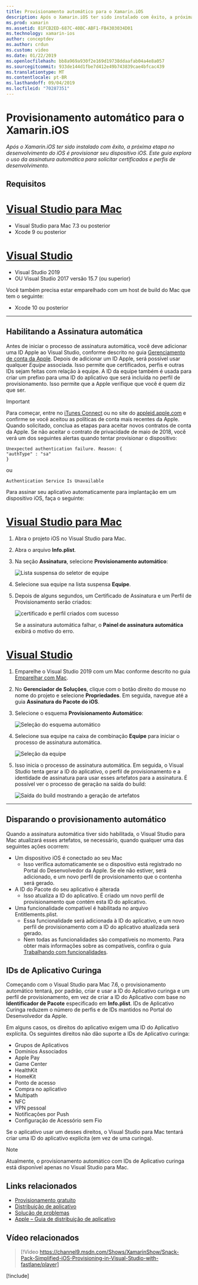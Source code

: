 ```yaml
---
title: Provisionamento automático para o Xamarin.iOS
description: Após o Xamarin.iOS ter sido instalado com êxito, a próxima etapa no desenvolvimento do iOS é provisionar seu dispositivo iOS. Este guia explora o uso da assinatura automática para solicitar certificados e perfis de desenvolvimento.
ms.prod: xamarin
ms.assetid: 81FCB2ED-687C-40BC-ABF1-FB4303034D01
ms.technology: xamarin-ios
author: conceptdev
ms.author: crdun
ms.custom: video
ms.date: 01/22/2019
ms.openlocfilehash: bb8a969a930f2e169d19738ddaafab04a4e8a057
ms.sourcegitcommit: 933de144d1fbe7d412e49b743839cae4bfcac439
ms.translationtype: MT
ms.contentlocale: pt-BR
ms.lasthandoff: 09/04/2019
ms.locfileid: "70287351"
---
```

# <a name="automatic-provisioning-for-xamarinios"></a>Provisionamento automático para o Xamarin.iOS

_Após o Xamarin.iOS ter sido instalado com êxito, a próxima etapa no desenvolvimento do iOS é provisionar seu dispositivo iOS. Este guia explora o uso da assinatura automática para solicitar certificados e perfis de desenvolvimento._

## <a name="requirements"></a>Requisitos

# <a name="visual-studio-for-mactabmacos"></a>[Visual Studio para Mac](#tab/macos)

- Visual Studio para Mac 7.3 ou posterior
- Xcode 9 ou posterior

# <a name="visual-studiotabwindows"></a>[Visual Studio](#tab/windows)

- Visual Studio 2019
- OU Visual Studio 2017 versão 15.7 (ou superior)

Você também precisa estar emparelhado com um host de build do Mac que tem o seguinte:

- Xcode 10 ou posterior

-----

## <a name="enabling-automatic-signing"></a>Habilitando a Assinatura automática

Antes de iniciar o processo de assinatura automática, você deve adicionar uma ID Apple ao Visual Studio, conforme descrito no guia [Gerenciamento de conta da Apple](~/cross-platform/macios/apple-account-management.md). Depois de adicionar um ID Apple, será possível usar qualquer _Equipe_ associada. Isso permite que certificados, perfis e outras IDs sejam feitas com relação à equipe. A ID da equipe também é usada para criar um prefixo para uma ID do aplicativo que será incluída no perfil de provisionamento. Isso permite que a Apple verifique que você é quem diz que ser.

> [!IMPORTANT]
> Para começar, entre no [iTunes Connect](https://itunesconnect.apple.com/) ou no site do [appleid.apple.com](https://appleid.apple.com) e confirme se você aceitou as políticas de conta mais recentes da Apple. Quando solicitado, conclua as etapas para aceitar novos contratos de conta da Apple. Se não aceitar o contrato de privacidade de maio de 2018, você verá um dos seguintes alertas quando tentar provisionar o dispositivo:
>
> ```
> Unexpected authentication failure. Reason: {
> "authType" : "sa"
> }
> ```
>
> ou
>
> ```
> Authentication Service Is Unavailable
> ```

Para assinar seu aplicativo automaticamente para implantação em um dispositivo iOS, faça o seguinte:

# <a name="visual-studio-for-mactabmacos"></a>[Visual Studio para Mac](#tab/macos)

1. Abra o projeto iOS no Visual Studio para Mac.

2. Abra o arquivo **Info.plist**.

3. Na seção **Assinatura**, selecione **Provisionamento automático**:

    ![Lista suspensa do seletor de equipe](automatic-provisioning-images/image2.png)

4. Selecione sua equipe na lista suspensa **Equipe**.

5. Depois de alguns segundos, um Certificado de Assinatura e um Perfil de Provisionamento serão criados:

    ![certificado e perfil criados com sucesso](automatic-provisioning-images/image5.png)

    Se a assinatura automática falhar, o **Painel de assinatura automática** exibirá o motivo do erro.

# <a name="visual-studiotabwindows"></a>[Visual Studio](#tab/windows)

1. Emparelhe o Visual Studio 2019 com um Mac conforme descrito no guia [Emparelhar com Mac](~/ios/get-started/installation/windows/connecting-to-mac/index.md).

2. No **Gerenciador de Soluções**, clique com o botão direito do mouse no nome do projeto e selecione **Propriedades**. Em seguida, navegue até a guia **Assinatura do Pacote do iOS**.

3. Selecione o esquema **Provisionamento Automático**:

    ![Seleção do esquema automático](automatic-provisioning-images/prov4.png)

4. Selecione sua equipe na caixa de combinação **Equipe** para iniciar o processo de assinatura automática.

    ![Seleção da equipe](automatic-provisioning-images/prov3.png)

5. Isso inicia o processo de assinatura automática. Em seguida, o Visual Studio tenta gerar a ID do aplicativo, o perfil de provisionamento e a identidade de assinatura para usar esses artefatos para a assinatura. É possível ver o processo de geração na saída do build:

    ![Saída do build mostrando a geração de artefatos](automatic-provisioning-images/prov5.png)

-----

## <a name="triggering-automatic-provisioning"></a>Disparando o provisionamento automático

Quando a assinatura automática tiver sido habilitada, o Visual Studio para Mac atualizará esses artefatos, se necessário, quando qualquer uma das seguintes ações ocorrem:

- Um dispositivo iOS é conectado ao seu Mac
  - Isso verifica automaticamente se o dispositivo está registrado no Portal do Desenvolvedor da Apple. Se ele não estiver, será adicionado, e um novo perfil de provisionamento que o contenha será gerado.
- A ID do Pacote do seu aplicativo é alterada
  - Isso atualiza a ID do aplicativo. É criado um novo perfil de provisionamento que contém esta ID do aplicativo.
- Uma funcionalidade compatível é habilitada no arquivo Entitlements.plist.
  - Essa funcionalidade será adicionada à ID do aplicativo, e um novo perfil de provisionamento com a ID do aplicativo atualizada será gerado.
  - Nem todas as funcionalidades são compatíveis no momento. Para obter mais informações sobre as compatíveis, confira o guia [Trabalhando com funcionalidades](~/ios/deploy-test/provisioning/capabilities/index.md).

## <a name="wildcard-app-ids"></a>IDs de Aplicativo Curinga

Começando com o Visual Studio para Mac 7.6, o provisionamento automático tentará, por padrão, criar e usar a ID do Aplicativo curinga e um perfil de provisionamento, em vez de criar a ID do Aplicativo com base no **Identificador de Pacote** especificado em **Info.plist**. IDs de Aplicativo Curinga reduzem o número de perfis e de IDs mantidos no Portal do Desenvolvedor da Apple.

Em alguns casos, os direitos do aplicativo exigem uma ID do Aplicativo explícita. Os seguintes direitos não dão suporte a IDs de Aplicativo curinga:

- Grupos de Aplicativos
- Domínios Associados
- Apple Pay
- Game Center
- HealthKit
- HomeKit
- Ponto de acesso
- Compra no aplicativo
- Multipath
- NFC
- VPN pessoal
- Notificações por Push
- Configuração de Acessório sem Fio

Se o aplicativo usar um desses direitos, o Visual Studio para Mac tentará criar uma ID do aplicativo explícita (em vez de uma curinga).

> [!NOTE]
> Atualmente, o provisionamento automático com IDs de Aplicativo curinga está disponível apenas no Visual Studio para Mac.

## <a name="related-links"></a>Links relacionados

- [Provisionamento gratuito](~/ios/get-started/installation/device-provisioning/free-provisioning.md)
- [Distribuição de aplicativo](~/ios/deploy-test/app-distribution/index.md)
- [Solução de problemas](~/ios/deploy-test/troubleshooting.md)
- [Apple – Guia de distribuição de aplicativo](https://developer.apple.com/library/ios/documentation/IDEs/Conceptual/AppDistributionGuide/Introduction/Introduction.html)

## <a name="related-video"></a>Vídeo relacionados

> [!Video https://channel9.msdn.com/Shows/XamarinShow/Snack-Pack-Simplified-iOS-Provisioning-in-Visual-Studio-with-fastlane/player]

[!include[](~/essentials/includes/xamarin-show-essentials.md)]
